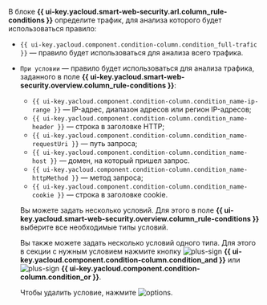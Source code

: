 В блоке **{{ ui-key.yacloud.smart-web-security.arl.column_rule-conditions }}** определите трафик, для анализа которого будет использоваться правило:
* `{{ ui-key.yacloud.component.condition-column.condition_full-trafic }}` — правило будет использоваться для анализа всего трафика.
* `При условии` — правило будет использоваться для анализа трафика, заданного в поле **{{ ui-key.yacloud.smart-web-security.overview.column_rule-conditions }}**:
    * `{{ ui-key.yacloud.component.condition-column.condition_name-ip-range }}` — IP-адрес, диапазон адресов или регион IP-адресов;
    * `{{ ui-key.yacloud.component.condition-column.condition_name-header }}` — строка в заголовке HTTP;
    * `{{ ui-key.yacloud.component.condition-column.condition_name-requestUri }}` — путь запроса;
    * `{{ ui-key.yacloud.component.condition-column.condition_name-host }}` — домен, на который пришел запрос.
    * `{{ ui-key.yacloud.component.condition-column.condition_name-httpMethod }}` — метод запроса;
    * `{{ ui-key.yacloud.component.condition-column.condition_name-cookie }}` — строка в заголовке cookie.

    Вы можете задать несколько условий. Для этого в поле **{{ ui-key.yacloud.smart-web-security.overview.column_rule-conditions }}** выберите все необходимые типы условий.

    Вы также можете задать несколько условий одного типа. Для этого в секции с нужным условием нажмите кнопку ![plus-sign](../../_assets/console-icons/plus.svg) **{{ ui-key.yacloud.component.condition-column.condition_and }}** или ![plus-sign](../../_assets/console-icons/plus.svg) **{{ ui-key.yacloud.component.condition-column.condition_or }}**.

    Чтобы удалить условие, нажмите ![options](../../_assets/console-icons/trash-bin.svg).